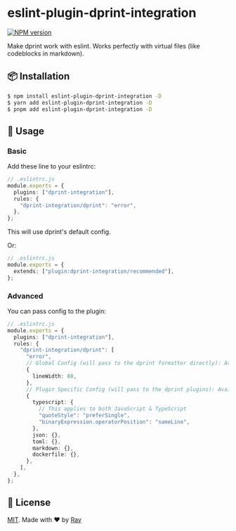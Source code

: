 # eslint-plugin-dprint-integration

[![NPM version](https://img.shields.io/npm/v/eslint-plugin-dprint-integration?color=a1b858&label=)](https://www.npmjs.com/package/eslint-plugin-dprint-integration)

Make dprint work with eslint. Works perfectly with virtual files (like codeblocks in markdown).

## 📦 Installation

```bash
$ npm install eslint-plugin-dprint-integration -D
$ yarn add eslint-plugin-dprint-integration -D
$ pnpm add eslint-plugin-dprint-integration -D
```

## 🚀 Usage

### Basic

Add these line to your eslintrc:

```ts
// .eslintrc.js
module.exports = {
  plugins: ["dprint-integration"],
  rules: {
    "dprint-integration/dprint": "error",
  },
};
```

This will use dprint's default config.

Or:

```ts
// .eslintrc.js
module.exports = {
  extends: ["plugin:dprint-integration/recommended"],
};
```

### Advanced

You can pass config to the plugin:

```ts
// .eslintrc.js
module.exports = {
  plugins: ["dprint-integration"],
  rules: {
    "dprint-integration/dprint": [
      "error",
      // Global Config (will pass to the dprint formatter directly): Available at https://dprint.dev/config/
      {
        lineWidth: 80,
      },
      // Plugin Specific Config (will pass to the dprint plugins): Available at https://dprint.dev/plugins/
      {
        typescript: {
          // This applies to both JavaScript & TypeScript
          "quoteStyle": "preferSingle",
          "binaryExpression.operatorPosition": "sameLine",
        },
        json: {},
        toml: {},
        markdown: {},
        dockerfile: {},
      },
    ],
  },
};
```

## 📝 License

[MIT](./LICENSE). Made with ❤️ by [Ray](https://github.com/so1ve)
